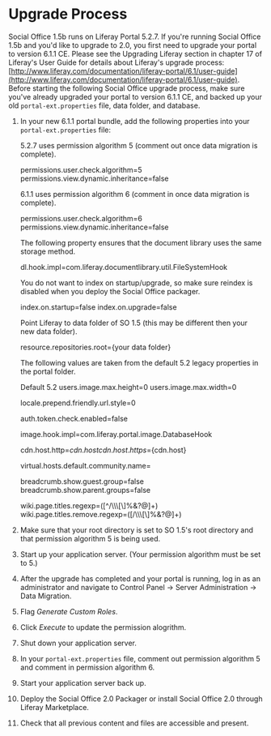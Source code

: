 # Upgrade Process 

Social Office 1.5b runs on Liferay Portal 5.2.7. If you're running Social Office
1.5b and you'd like to upgrade to 2.0, you first need to upgrade your portal to
version 6.1.1 CE. Please see the Upgrading Liferay section in chapter 17 of
Liferay's User Guide for details about Liferay's upgrade process:
[http://www.liferay.com/documentation/liferay-portal/6.1/user-guide](http://www.liferay.com/documentation/liferay-portal/6.1/user-guide).
Before starting the following Social Office upgrade process, make sure you've
already upgraded your portal to version 6.1.1 CE, and backed up your old
`portal-ext.properties` file, data folder, and database.

1. In your new 6.1.1 portal bundle, add the following properties into your
   `portal-ext.properties` file:

   5.2.7 uses permission algorithm 5 (comment out once data migration is
   complete).
   
    permissions.user.check.algorithm=5
    permissions.view.dynamic.inheritance=false

   6.1.1 uses permission algorithm 6 (comment in once data migration is
   complete).
   
    permissions.user.check.algorithm=6
    permissions.view.dynamic.inheritance=false

   The following property ensures that the document library uses the same
   storage method.
   
    dl.hook.impl=com.liferay.documentlibrary.util.FileSystemHook

   You do not want to index on startup/upgrade, so make sure reindex is disabled
   when you deploy the Social Office packager.
   
    index.on.startup=false index.on.upgrade=false

   Point Liferay to data folder of SO 1.5 (this may be different then your new
   data folder).
   
    resource.repositories.root={your data folder}

   The following values are taken from the default 5.2 legacy properties in the
   portal folder.
   
    Default 5.2 users.image.max.height=0 users.image.max.width=0

    locale.prepend.friendly.url.style=0

    auth.token.check.enabled=false

    image.hook.impl=com.liferay.portal.image.DatabaseHook

    cdn.host.http=${cdn.host} cdn.host.https=${cdn.host}

    virtual.hosts.default.community.name=

    breadcrumb.show.guest.group=false breadcrumb.show.parent.groups=false

    wiki.page.titles.regexp=([^/\\\\\\[\\]%&?@]+)
    wiki.page.titles.remove.regexp=([/\\\\\\[\\]%&?@]+)
	
2. Make sure that your root directory is set to SO 1.5's root directory and that
   permission algorithm 5 is being used.

3. Start up your application server. (Your permission algorithm must be set to
   5.)

4. After the upgrade has completed and your portal is running, log in as an
   administrator and navigate to Control Panel &rarr; Server Administration
   &rarr; Data Migration.

5. Flag *Generate Custom Roles*.

6. Click *Execute* to update the permission alogrithm.

7. Shut down your application server.

8. In your `portal-ext.properties` file, comment out permission algorithm 5 and
   comment in permission algorithm 6.

9. Start your application server back up.

10. Deploy the Social Office 2.0 Packager or install Social Office 2.0 through
    Liferay Marketplace.

11. Check that all previous content and files are accessible and present.
